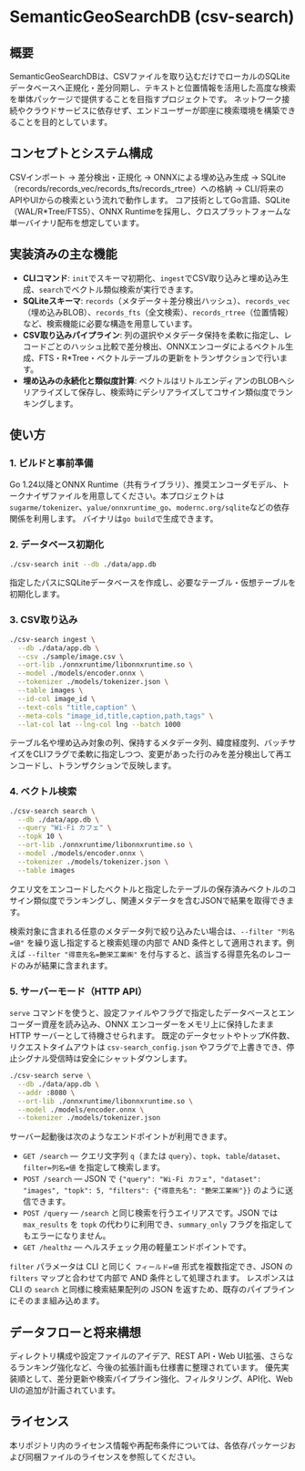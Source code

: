 # SemanticGeoSearchDB (csv-search)

## 概要
SemanticGeoSearchDBは、CSVファイルを取り込むだけでローカルのSQLiteデータベースへ正規化・差分同期し、テキストと位置情報を活用した高度な検索を単体パッケージで提供することを目指すプロジェクトです。 ネットワーク接続やクラウドサービスに依存せず、エンドユーザーが即座に検索環境を構築できることを目的としています。

## コンセプトとシステム構成
CSVインポート → 差分検出・正規化 → ONNXによる埋め込み生成 → SQLite（records/records_vec/records_fts/records_rtree）への格納 → CLI/将来のAPIやUIからの検索という流れで動作します。 コア技術としてGo言語、SQLite（WAL/R\*Tree/FTS5）、ONNX Runtimeを採用し、クロスプラットフォームな単一バイナリ配布を想定しています。

## 実装済みの主な機能
- **CLIコマンド**: `init`でスキーマ初期化、`ingest`でCSV取り込みと埋め込み生成、`search`でベクトル類似検索が実行できます。
- **SQLiteスキーマ**: `records`（メタデータ＋差分検出ハッシュ）、`records_vec`（埋め込みBLOB）、`records_fts`（全文検索）、`records_rtree`（位置情報）など、検索機能に必要な構造を用意しています。
- **CSV取り込みパイプライン**: 列の選択やメタデータ保持を柔軟に指定し、レコードごとのハッシュ比較で差分検出、ONNXエンコーダによるベクトル生成、FTS・R\*Tree・ベクトルテーブルの更新をトランザクションで行います。
- **埋め込みの永続化と類似度計算**: ベクトルはリトルエンディアンのBLOBへシリアライズして保存し、検索時にデシリアライズしてコサイン類似度でランキングします。

## 使い方
### 1. ビルドと事前準備
Go 1.24以降とONNX Runtime（共有ライブラリ）、推奨エンコーダモデル、トークナイザファイルを用意してください。本プロジェクトは`sugarme/tokenizer`、`yalue/onnxruntime_go`、`modernc.org/sqlite`などの依存関係を利用します。 バイナリは`go build`で生成できます。

### 2. データベース初期化
```bash
./csv-search init --db ./data/app.db
```
指定したパスにSQLiteデータベースを作成し、必要なテーブル・仮想テーブルを初期化します。

### 3. CSV取り込み
```bash
./csv-search ingest \
  --db ./data/app.db \
  --csv ./sample/image.csv \
  --ort-lib ./onnxruntime/libonnxruntime.so \
  --model ./models/encoder.onnx \
  --tokenizer ./models/tokenizer.json \
  --table images \
  --id-col image_id \
  --text-cols "title,caption" \
  --meta-cols "image_id,title,caption,path,tags" \
  --lat-col lat --lng-col lng --batch 1000
```
テーブル名や埋め込み対象の列、保持するメタデータ列、緯度経度列、バッチサイズをCLIフラグで柔軟に指定しつつ、変更があった行のみを差分検出して再エンコードし、トランザクションで反映します。

### 4. ベクトル検索
```bash
./csv-search search \
  --db ./data/app.db \
  --query "Wi-Fi カフェ" \
  --topk 10 \
  --ort-lib ./onnxruntime/libonnxruntime.so \
  --model ./models/encoder.onnx \
  --tokenizer ./models/tokenizer.json \
  --table images
```
クエリ文をエンコードしたベクトルと指定したテーブルの保存済みベクトルのコサイン類似度でランキングし、関連メタデータを含むJSONで結果を取得できます。

検索対象に含まれる任意のメタデータ列で絞り込みたい場合は、`--filter "列名=値"` を繰り返し指定すると検索処理の内部で AND 条件として適用されます。例えば `--filter "得意先名=艶栄工業㈱"` を付与すると、該当する得意先名のレコードのみが結果に含まれます。

### 5. サーバーモード（HTTP API）

`serve` コマンドを使うと、設定ファイルやフラグで指定したデータベースとエンコーダー資産を読み込み、ONNX エンコーダーをメモリ上に保持したまま HTTP サーバーとして待機させられます。 既定のデータセットやトップK件数、リクエストタイムアウトは `csv-search_config.json` やフラグで上書きでき、停止シグナル受信時は安全にシャットダウンします。

```bash
./csv-search serve \
  --db ./data/app.db \
  --addr :8080 \
  --ort-lib ./onnxruntime/libonnxruntime.so \
  --model ./models/encoder.onnx \
  --tokenizer ./models/tokenizer.json
```

サーバー起動後は次のようなエンドポイントが利用できます。

- `GET /search` — クエリ文字列 `q`（または `query`）、`topk`、`table`/`dataset`、`filter=列名=値` を指定して検索します。
- `POST /search` — JSON で `{"query": "Wi-Fi カフェ", "dataset": "images", "topk": 5, "filters": {"得意先名": "艶栄工業㈱"}}` のように送信できます。
- `POST /query` — `/search` と同じ検索を行うエイリアスです。JSON では `max_results` を `topk` の代わりに利用でき、`summary_only` フラグを指定してもエラーになりません。
- `GET /healthz` — ヘルスチェック用の軽量エンドポイントです。

`filter` パラメータは CLI と同じく `フィールド=値` 形式を複数指定でき、JSON の `filters` マップと合わせて内部で AND 条件として処理されます。 レスポンスは CLI の `search` と同様に検索結果配列の JSON を返すため、既存のパイプラインにそのまま組み込めます。

## データフローと将来構想
ディレクトリ構成や設定ファイルのアイデア、REST API・Web UI拡張、さらなるランキング強化など、今後の拡張計画も仕様書に整理されています。 優先実装順として、差分更新や検索パイプライン強化、フィルタリング、API化、Web UIの追加が計画されています。

## ライセンス
本リポジトリ内のライセンス情報や再配布条件については、各依存パッケージおよび同梱ファイルのライセンスを参照してください。
